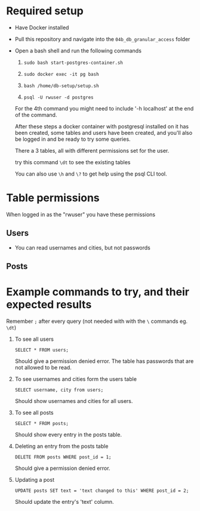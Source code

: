 # Required setup

-  Have Docker installed
-  Pull this repository and navigate into the ```04b_db_granular_access``` folder
-  Open a bash shell and run the following commands
    1.  ```sudo bash start-postgres-container.sh```

    2. ```sudo docker exec -it pg bash ```

    3. ```bash /home/db-setup/setup.sh```

    4. ```psql -U rwuser -d postgres```
    
    For the 4th command you might need to include '-h localhost' at the end of the command.

    After these steps a docker container with postgresql installed on it has been created, some tables and users have been created, and you'll also be logged in and be ready to try some queries.

    There a 3 tables, all with different permissions set for the user.

    try this command ```\dt``` to see the existing tables

    You can also use ```\h``` and ```\?``` to get help using the psql CLI tool.

# Table permissions

When logged in as the "rwuser" you have these permissions

## Users
- You can read usernames and cities, but not passwords

## Posts

# Example commands to try, and their expected results

Remember ```;``` after every query (not needed with with the ```\``` commands eg. ```\dt```)
1. To see all users

    ```SELECT * FROM users;```

    Should give a permission denied error. The table has passwords that are not allowed to be read.

2. To see usernames and cities form the users table
        
    ```SELECT username, city from users;```
    
    Should show usernames and cities for all users.
3. To see all posts

    ```SELECT * FROM posts;```
        
    Should show every entry in the posts table.

4. Deleting an entry from the posts table

    ```DELETE FROM posts WHERE post_id = 1;```
        
    Should give a permission denied error.
        
5. Updating a post

    ```UPDATE posts SET text = 'text changed to this' WHERE post_id = 2;```

    Should update the entry's 'text' column.


        


    

    
